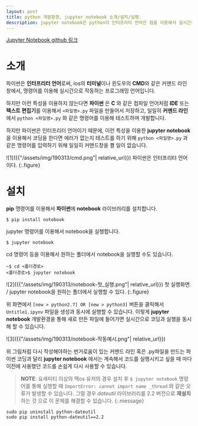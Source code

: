 ```yaml
---
layout: post
title: python 개발환경, jupyter notebook 소개/설치/실행.
description: jupyter notebook은 python이 인터프리터 언어인 점을 이용해서 실시간으로 코딩할 수 있는 개발환경입니다.
---
```


[Jupyter Notebook github 링크](https://github.com/jupyter/notebook)

# 소개
파이썬은 **인터프리터 언어**로써, ios의 **터미널**이나 윈도우의 **CMD**와 같은 커맨드 라인 창에서, 명령어를 이용해 실시간으로 작동하는 프로그래밍 언어입니다.

하지만 이런 특성을 이용하지 않는다면 **파이썬** 은 **C** 와 같은 컴파일 언어처럼 **IDE** 또는 **텍스트 편집기**를 이용해서 `<파일명>.py` 파일을 만들어서 저장하고, 일일히 **커멘드 라인**에서 `python <파일명>.py` 와 같은 명령어를 이용해 테스트하며 개발합니다.

하지만 파이썬은 인터프리터 언어이기 때문에, 이런 특성을 이용한 **jupyter notebook** 을 이용해서 코딩을 한다면 에러가 없는지 테스트를 하기 위해 `python <파일명>.py` 과 같은 명령어를 입력하기 위해 일일히 커맨드창을 켤 일이 없습니다.

![1]({{"/assets/img/190313/cmd.png"| relative_url}})
파이썬은 인터프리터 언어이다.
{:.figure}

# 설치
**pip** 명령어를 이용해서 **파이썬**에 **notebook** 라이브러리를 설치합니다.
```
$ pip install notebook
```

jupyter 명령어를 이용해서 notebook을 실행합니다.
```
$ jupyter notebook
```

cd 명령어 등을 이용해서 원하는 폴더에서 notebook을 실행할 수도 있습니다.
```
~$ cd <폴더경로>
<폴더경로>$ jupyter notebook
```

![2]({{"/assets/img/190313/notebook-첫_실행.png"| relative_url}})
첫 실행화면. / jupyter notebook을 원하는 폴더에서 실행할 수 있다.
{:.figure}

위 화면에서 `[new > python2.7] OR [new > python3]` 버튼을 클릭해서 `Untitle1.ipynv` 파일을 생성과 동시에 실행할 수 있습니다. 이렇게 **jupyter notebook** 개발환경을 통해 새로 만든 파일에 들어가면 실시간으로 코딩과 실행을 동시해 할 수 있습니다.

![3]({{"/assets/img/190313/notebook-작동예시.png"| relative_url}})

위 그림처럼 다시 작성해야하는 번거로움이 있는 커맨드 라인 혹은 .py파일을 만드는 파이썬 코딩과 달리 **jupyter notebook** 에서는 계속해서 코드를 실행시키고 싶을 때 마다 이전에 사용했던 코드를 손쉽게 다시 사용할 수 있습니다.


> **NOTE**: 요세미티 이상의 맥os 유저의 경우 설치 후 `$ jupyter notebook` 명령어를 통해 실행할 때 `ImportError: cannot import name _thread` 와 같은 오류가 발생할 수 있습니다. 그럴 경우 *dateutil* 라이브러리를 2.2 버전으로 **재설치**하는 것 으로 이 문제를 해결할 수 있습니다.
>{:.message}
>
```
sudo pip uninstall python-dateutil
sudo pip install python-dateutil==2.2
```